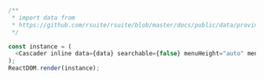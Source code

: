 <!--start-code-->

```js
/**
 * import data from
 * https://github.com/rsuite/rsuite/blob/master/docs/public/data/province-simplified.json
 */

const instance = (
  <Cascader inline data={data} searchable={false} menuHeight="auto" menuWidth={180} />
);
ReactDOM.render(instance);
```

<!--end-code-->
